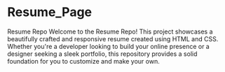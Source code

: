 # Resume_Page
 Resume Repo  Welcome to the Resume Repo! This project showcases a beautifully crafted and responsive resume created using HTML and CSS. Whether you're a developer looking to build your online presence or a designer seeking a sleek portfolio, this repository provides a solid foundation for you to customize and make your own.

